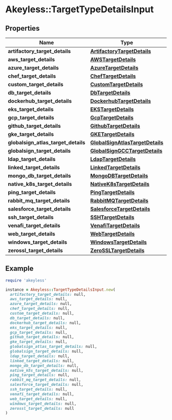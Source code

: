 # Akeyless::TargetTypeDetailsInput

## Properties

| Name | Type | Description | Notes |
| ---- | ---- | ----------- | ----- |
| **artifactory_target_details** | [**ArtifactoryTargetDetails**](ArtifactoryTargetDetails.md) |  | [optional] |
| **aws_target_details** | [**AWSTargetDetails**](AWSTargetDetails.md) |  | [optional] |
| **azure_target_details** | [**AzureTargetDetails**](AzureTargetDetails.md) |  | [optional] |
| **chef_target_details** | [**ChefTargetDetails**](ChefTargetDetails.md) |  | [optional] |
| **custom_target_details** | [**CustomTargetDetails**](CustomTargetDetails.md) |  | [optional] |
| **db_target_details** | [**DbTargetDetails**](DbTargetDetails.md) |  | [optional] |
| **dockerhub_target_details** | [**DockerhubTargetDetails**](DockerhubTargetDetails.md) |  | [optional] |
| **eks_target_details** | [**EKSTargetDetails**](EKSTargetDetails.md) |  | [optional] |
| **gcp_target_details** | [**GcpTargetDetails**](GcpTargetDetails.md) |  | [optional] |
| **github_target_details** | [**GithubTargetDetails**](GithubTargetDetails.md) |  | [optional] |
| **gke_target_details** | [**GKETargetDetails**](GKETargetDetails.md) |  | [optional] |
| **globalsign_atlas_target_details** | [**GlobalSignAtlasTargetDetails**](GlobalSignAtlasTargetDetails.md) |  | [optional] |
| **globalsign_target_details** | [**GlobalSignGCCTargetDetails**](GlobalSignGCCTargetDetails.md) |  | [optional] |
| **ldap_target_details** | [**LdapTargetDetails**](LdapTargetDetails.md) |  | [optional] |
| **linked_target_details** | [**LinkedTargetDetails**](LinkedTargetDetails.md) |  | [optional] |
| **mongo_db_target_details** | [**MongoDBTargetDetails**](MongoDBTargetDetails.md) |  | [optional] |
| **native_k8s_target_details** | [**NativeK8sTargetDetails**](NativeK8sTargetDetails.md) |  | [optional] |
| **ping_target_details** | [**PingTargetDetails**](PingTargetDetails.md) |  | [optional] |
| **rabbit_mq_target_details** | [**RabbitMQTargetDetails**](RabbitMQTargetDetails.md) |  | [optional] |
| **salesforce_target_details** | [**SalesforceTargetDetails**](SalesforceTargetDetails.md) |  | [optional] |
| **ssh_target_details** | [**SSHTargetDetails**](SSHTargetDetails.md) |  | [optional] |
| **venafi_target_details** | [**VenafiTargetDetails**](VenafiTargetDetails.md) |  | [optional] |
| **web_target_details** | [**WebTargetDetails**](WebTargetDetails.md) |  | [optional] |
| **windows_target_details** | [**WindowsTargetDetails**](WindowsTargetDetails.md) |  | [optional] |
| **zerossl_target_details** | [**ZeroSSLTargetDetails**](ZeroSSLTargetDetails.md) |  | [optional] |

## Example

```ruby
require 'akeyless'

instance = Akeyless::TargetTypeDetailsInput.new(
  artifactory_target_details: null,
  aws_target_details: null,
  azure_target_details: null,
  chef_target_details: null,
  custom_target_details: null,
  db_target_details: null,
  dockerhub_target_details: null,
  eks_target_details: null,
  gcp_target_details: null,
  github_target_details: null,
  gke_target_details: null,
  globalsign_atlas_target_details: null,
  globalsign_target_details: null,
  ldap_target_details: null,
  linked_target_details: null,
  mongo_db_target_details: null,
  native_k8s_target_details: null,
  ping_target_details: null,
  rabbit_mq_target_details: null,
  salesforce_target_details: null,
  ssh_target_details: null,
  venafi_target_details: null,
  web_target_details: null,
  windows_target_details: null,
  zerossl_target_details: null
)
```

